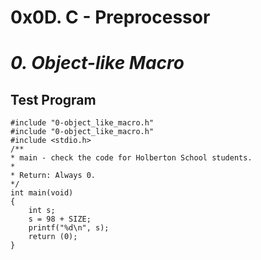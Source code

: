 # 0x0D. C - Preprocessor #
*0. Object-like Macro*
======================
Test Program
------------
    #include "0-object_like_macro.h"
	#include "0-object_like_macro.h"
	#include <stdio.h>
	/**
	* main - check the code for Holberton School students.
	*
	* Return: Always 0.
	*/
	int main(void)
	{
		int s;
		s = 98 + SIZE;
		printf("%d\n", s);
		return (0);
	}
